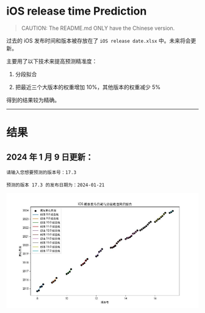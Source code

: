 # iOS release time Prediction

> CAUTION: The README.md ONLY have the Chinese version.

过去的 iOS 发布时间和版本被存放在了 ```iOS release date.xlsx``` 中。未来将会更新。

主要用了以下技术来提高预测精准度：

1. 分段拟合

2. 把最近三个大版本的权重增加 10%，其他版本的权重减少 5%

得到的结果较为精确。

---

# 结果

## 2024 年 1 月 9 日更新：

```
请输入您想要预测的版本号：17.3

预测的版本 17.3 的发布日期为：2024-01-21
```

![](Resources/Plot/main.jpg)
